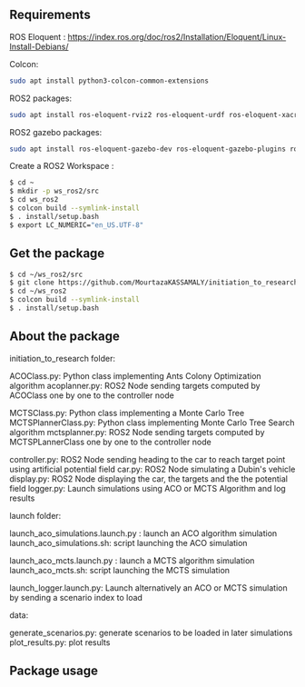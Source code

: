 ## Requirements

ROS Eloquent : https://index.ros.org/doc/ros2/Installation/Eloquent/Linux-Install-Debians/

Colcon: 

``` bash
sudo apt install python3-colcon-common-extensions
```

ROS2 packages: 

``` bash
sudo apt install ros-eloquent-rviz2 ros-eloquent-urdf ros-eloquent-xacro ros-eloquent-robot-state-publisher ros-eloquent-joint-state-publisher-gui
```

ROS2 gazebo packages: 

``` bash
sudo apt install ros-eloquent-gazebo-dev ros-eloquent-gazebo-plugins ros-eloquent-gazebo-ros ros-eloquent-rqt-robot-steering
```

Create a ROS2 Workspace : 

``` bash
$ cd ~
$ mkdir -p ws_ros2/src
$ cd ws_ros2
$ colcon build --symlink-install
$ . install/setup.bash
$ export LC_NUMERIC="en_US.UTF-8"
```

## Get the package

``` bash
$ cd ~/ws_ros2/src
$ git clone https://github.com/MourtazaKASSAMALY/initiation_to_research.git
$ cd ~/ws_ros2
$ colcon build --symlink-install
$ . install/setup.bash
```

## About the package

initiation_to_research folder:

ACOClass.py: Python class implementing Ants Colony Optimization algorithm
acoplanner.py: ROS2 Node sending targets computed by ACOClass one by one to the controller node

MCTSClass.py: Python class implementing a Monte Carlo Tree
MCTSPlannerClass.py: Python class implementing Monte Carlo Tree Search algorithm
mctsplanner.py: ROS2 Node sending targets computed by MCTSPLannerClass one by one to the controller node

controller.py: ROS2 Node sending heading to the car to reach target point using artificial potential field
car.py: ROS2 Node simulating a Dubin's vehicle
display.py: ROS2 Node displaying the car, the targets and the the potential field
logger.py: Launch simulations using ACO or MCTS Algorithm and log results

launch folder:

launch_aco_simulations.launch.py : launch an ACO algorithm simulation
launch_aco_simulations.sh: script launching the ACO simulation

launch_aco_mcts.launch.py : launch a MCTS algorithm simulation
launch_aco_mcts.sh: script launching the MCTS simulation

launch_logger.launch.py: Launch alternatively an ACO or MCTS simulation by sending a scenario index to load

data: 

generate_scenarios.py: generate scenarios to be loaded in later simulations
plot_results.py: plot results

## Package usage

